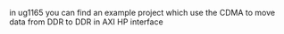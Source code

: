 in ug1165 you can find an example project which use the CDMA to move data from DDR to DDR in AXI HP interface
